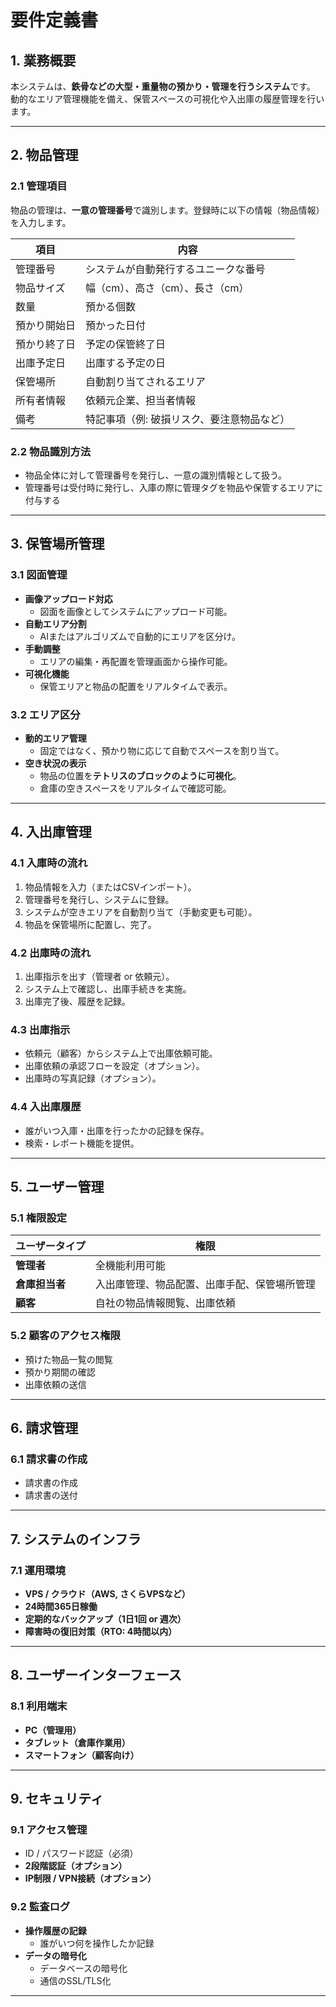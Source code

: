 # **要件定義書**

## **1. 業務概要**
本システムは、**鉄骨などの大型・重量物の預かり・管理を行うシステム**です。  
動的なエリア管理機能を備え、保管スペースの可視化や入出庫の履歴管理を行います。

---

## **2. 物品管理**
### **2.1 管理項目**
物品の管理は、**一意の管理番号**で識別します。登録時に以下の情報（物品情報）を入力します。

| 項目          | 内容 |
|--------------|------------------------------------------------|
| 管理番号      | システムが自動発行するユニークな番号 |
| 物品サイズ    | 幅（cm）、高さ（cm）、長さ（cm） |
| 数量          | 預かる個数 |
| 預かり開始日  | 預かった日付 |
| 預かり終了日  | 予定の保管終了日 |
| 出庫予定日    | 出庫する予定の日 |
| 保管場所      | 自動割り当てされるエリア |
| 所有者情報    | 依頼元企業、担当者情報 |
| 備考          | 特記事項（例: 破損リスク、要注意物品など） |

### **2.2 物品識別方法**
- 物品全体に対して管理番号を発行し、一意の識別情報として扱う。
- 管理番号は受付時に発行し、入庫の際に管理タグを物品や保管するエリアに付与する

---

## **3. 保管場所管理**
### **3.1 図面管理**
- **画像アップロード対応**
  - 図面を画像としてシステムにアップロード可能。
- **自動エリア分割**
  - AIまたはアルゴリズムで自動的にエリアを区分け。
- **手動調整**
  - エリアの編集・再配置を管理画面から操作可能。
- **可視化機能**
  - 保管エリアと物品の配置をリアルタイムで表示。

### **3.2 エリア区分**
- **動的エリア管理**
  - 固定ではなく、預かり物に応じて自動でスペースを割り当て。
- **空き状況の表示**
  - 物品の位置を**テトリスのブロックのように可視化**。
  - 倉庫の空きスペースをリアルタイムで確認可能。

---

## **4. 入出庫管理**
### **4.1 入庫時の流れ**
1. 物品情報を入力（またはCSVインポート）。
2. 管理番号を発行し、システムに登録。
3. システムが空きエリアを自動割り当て（手動変更も可能）。
4. 物品を保管場所に配置し、完了。

### **4.2 出庫時の流れ**
1. 出庫指示を出す（管理者 or 依頼元）。
2. システム上で確認し、出庫手続きを実施。
3. 出庫完了後、履歴を記録。

### **4.3 出庫指示**
- 依頼元（顧客）からシステム上で出庫依頼可能。
- 出庫依頼の承認フローを設定（オプション）。
- 出庫時の写真記録（オプション）。

### **4.4 入出庫履歴**
- 誰がいつ入庫・出庫を行ったかの記録を保存。
- 検索・レポート機能を提供。

---

## **5. ユーザー管理**
### **5.1 権限設定**
| ユーザータイプ  | 権限 |
|--------------|------------------------------------------------|
| **管理者**    | 全機能利用可能 |
| **倉庫担当者** | 入出庫管理、物品配置、出庫手配、保管場所管理 |
| **顧客**      | 自社の物品情報閲覧、出庫依頼 |

### **5.2 顧客のアクセス権限**
- 預けた物品一覧の閲覧
- 預かり期間の確認
- 出庫依頼の送信

---

## **6. 請求管理**
### **6.1 請求書の作成**
- 請求書の作成
- 請求書の送付

---

## **7. システムのインフラ**
### **7.1 運用環境**
- **VPS / クラウド（AWS, さくらVPSなど）**
- **24時間365日稼働**
- **定期的なバックアップ（1日1回 or 週次）**
- **障害時の復旧対策（RTO: 4時間以内）**

---

## **8. ユーザーインターフェース**
### **8.1 利用端末**
- **PC（管理用）**
- **タブレット（倉庫作業用）**
- **スマートフォン（顧客向け）**

---

## **9. セキュリティ**
### **9.1 アクセス管理**
- ID / パスワード認証（必須）
- **2段階認証（オプション）**
- **IP制限 / VPN接続（オプション）**

### **9.2 監査ログ**
- **操作履歴の記録**
  - 誰がいつ何を操作したか記録
- **データの暗号化**
  - データベースの暗号化
  - 通信のSSL/TLS化

---

